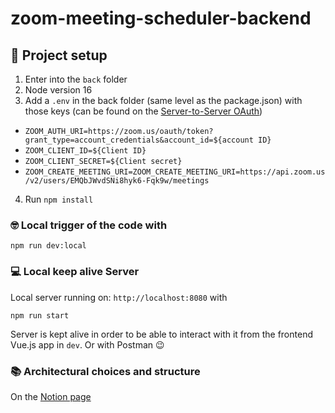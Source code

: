 # zoom-meeting-scheduler-backend

## 🔌 Project setup
1. Enter into the `back` folder
2. Node version 16
3. Add a `.env` in the back folder (same level as the package.json) with those keys (can be found on the [Server-to-Server OAuth](https://marketplace.zoom.us/develop/apps/F2lMl2mXRAmIiAalDGjQ5A/credentials))
  - `ZOOM_AUTH_URI=https://zoom.us/oauth/token?grant_type=account_credentials&account_id=${account ID}`
  - `ZOOM_CLIENT_ID=${Client ID}`
  - `ZOOM_CLIENT_SECRET=${Client secret}`
  - `ZOOM_CREATE_MEETING_URI=ZOOM_CREATE_MEETING_URI=https://api.zoom.us/v2/users/EMQbJWvdSNi8hyk6-Fqk9w/meetings`
4. Run `npm install`


### 🤓 Local trigger of the code with
```
npm run dev:local
```

### 💻 Local keep alive Server
Local server running on: `http://localhost:8080` with
```
npm run start
```

Server is kept alive in order to be able to interact with it from the frontend Vue.js app in `dev`. Or with Postman 😉

### 📚 Architectural choices and structure
On the [Notion page](https://thomassohet.notion.site/Technical-Challenge-674a66b9a25845938dcac1a4df4a3df3)
